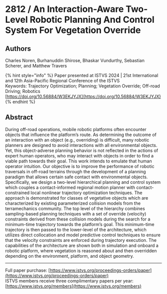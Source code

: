 # 2812 / An Interaction-Aware Two-Level Robotic Planning And Control System For Vegetation Override

## Authors
Charles Noren, Burhanuddin Shirose, Bhaskar Vundurthy, Sebastian Scherer, and Matthew Travers

{% hint style="info" %}
Paper presented at ISTVS 2024 | 21st International and 12th Asia-Pacific Regional Conference of the ISTVS  
Keywords: Trajectory Optimization; Planning; Vegetation Override; Off-road Driving; Robotics  
[https://doi.org/10.56884/W3EKJYJX](https://doi.org/10.56884/W3EKJYJX)  
{% endhint %}

## Abstract
During off-road operations, mobile robotic platforms often encounter objects that influence the platform’s route. As determining the outcome of an interaction with an object (e.g., overriding) is difficult, many robotic planners are designed to avoid interactions with all environmental objects. Yet, this object-adverse planning behavior is not reflected in the actions of expert human operators, who may interact with objects in order to find a viable path towards their goal. This work intends to emulate that human operator intuition. Our objective is to improve the performance of robotic traversals in off-road terrains through the development of a planning paradigm that allows certain safe contact with environmental objects. Specifically, we design a two-level hierarchical planning and control system which couples a contact-informed regional motion planner with contact-constrained local nonlinear trajectory optimization techniques. The approach is demonstrated for classes of vegetative objects which are characterized by existing parameterized collision models from the terramechanics community. The top level of the hierarchy combines sampling-based planning techniques with a set of override (velocity) constraints derived from these collision models during the search for a minimum-time trajectory towards the platform’s goal. This minimum-time trajectory is then passed to the lower-level of the architecture, which utilizes direct collocation and model predictive control techniques to ensure that the velocity constraints are enforced during trajectory execution. The capabilities of the architecture are shown both in simulation and onboard a robotic platform, where vegetation is reasoned about and then overridden depending on the environment, platform, and object geometry.

-----  
Full paper purchase: [https://www.istvs.org/proceedings-orders/paper](https://www.istvs.org/proceedings-orders/paper)  
ISTVS members receive three complimentary papers per year: [https://www.istvs.org/members](https://www.istvs.org/members)